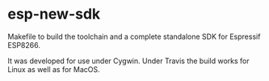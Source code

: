 # esp-new-sdk

Makefile to build the toolchain and a complete standalone SDK for Espressif ESP8266.

It was developed for use under Cygwin.
Under Travis the build works for Linux as well as for MacOS.